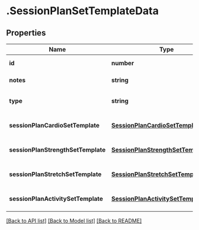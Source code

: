 # .SessionPlanSetTemplateData

## Properties

Name | Type | Description | Notes
------------ | ------------- | ------------- | -------------
**id** | **number** |  | [default to undefined]
**notes** | **string** |  | [default to undefined]
**type** | **string** |  | [optional] [default to undefined]
**sessionPlanCardioSetTemplate** | [**SessionPlanCardioSetTemplateData**](SessionPlanCardioSetTemplateData.md) |  | [optional] [default to undefined]
**sessionPlanStrengthSetTemplate** | [**SessionPlanStrengthSetTemplateData**](SessionPlanStrengthSetTemplateData.md) |  | [optional] [default to undefined]
**sessionPlanStretchSetTemplate** | [**SessionPlanStretchSetTemplateData**](SessionPlanStretchSetTemplateData.md) |  | [optional] [default to undefined]
**sessionPlanActivitySetTemplate** | [**SessionPlanActivitySetTemplateData**](SessionPlanActivitySetTemplateData.md) |  | [optional] [default to undefined]


[[Back to API list]](../README.md#documentation-for-api-endpoints) [[Back to Model list]](../README.md#documentation-for-models) [[Back to README]](../README.md)
